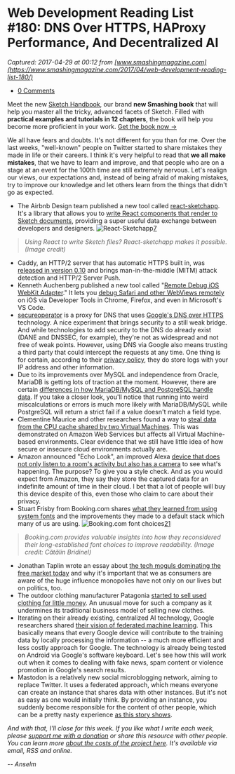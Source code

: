 # Web Development Reading List #180: DNS Over HTTPS, HAProxy Performance, And Decentralized AI

_Captured: 2017-04-29 at 00:12 from [www.smashingmagazine.com](https://www.smashingmagazine.com/2017/04/web-development-reading-list-180/)_

  * [0 Comments](https://www.smashingmagazine.com/2017/04/web-development-reading-list-180/)

Meet the new [Sketch Handbook](https://shop.smashingmagazine.com/products/sketch-handbook?utm_source=magazine&utm_campaign=sketch-handbook&utm_medium=html-ad-content-1), our brand **new Smashing book** that will help you master all the tricky, advanced facets of Sketch. Filled with **practical examples and tutorials in 12 chapters**, the book will help you become more proficient in your work. [Get the book now ->](https://shop.smashingmagazine.com/products/sketch-handbook?utm_source=magazine&utm_campaign=sketch-handbook&utm_medium=html-ad-content-1)

We all have fears and doubts. It's not different for you than for me. Over the last weeks, "well-known" people on Twitter started to share mistakes they made in life or their careers. I think it's very helpful to read that **we all make mistakes**, that we have to learn and improve, and that people who are on a stage at an event for the 100th time are still extremely nervous. Let's realign our views, our expectations and, instead of being afraid of making mistakes, try to improve our knowledge and let others learn from the things that didn't go as expected.

  * The Airbnb Design team published a new tool called [react-sketchapp](https://github.com/airbnb/react-sketchapp). It's a library that allows you to [write React components that render to Sketch documents](http://airbnb.design/painting-with-code/), providing a super useful data exchange between developers and designers.
![React-Sketchapp](https://www.smashingmagazine.com/wp-content/uploads/2017/04/react-sketchapp-opt.png)[7](https://www.smashingmagazine.com/2017/04/web-development-reading-list-180/)

> _Using React to write Sketch files? React-sketchapp makes it possible. (Image credit)_

  * Caddy, an HTTP/2 server that has automatic HTTPS built in, was [released in version 0.10](https://caddyserver.com/blog/caddy-0_10-released) and brings man-in-the-middle (MITM) attack detection and HTTP/2 Server Push.
  * Kenneth Auchenberg published a new tool called "[Remote Debug iOS WebKit Adapter](https://github.com/RemoteDebug/remotedebug-ios-webkit-adapter)." It lets you [debug Safari and other WebViews remotely](https://medium.com/@auchenberg/hello-remotedebug-ios-webkit-adapter-debug-safari-and-ios-webviews-from-anywhere-2a8553df7465) on iOS via Developer Tools in Chrome, Firefox, and even in Microsoft's VS Code.
  * [secureoperator](https://github.com/fardog/secureoperator) is a proxy for DNS that uses [Google's DNS over HTTPS](https://developers.google.com/speed/public-dns/docs/dns-over-https) technology. A nice experiment that brings security to a still weak bridge. And while technologies to add security to the DNS do already exist (DANE and DNSSEC, for example), they're not as widespread and not free of weak points. However, using DNS via Google also means trusting a third party that could intercept the requests at any time. One thing is for certain, according to their [privacy policy](https://developers.google.com/speed/public-dns/privacy), they do store logs with your IP address and other information.
  * Due to its improvements over MySQL and independence from Oracle, MariaDB is getting lots of traction at the moment. However, there are certain [differences in how MariaDB/MySQL and PostgreSQL handle data](http://www.cybertec.at/why-favor-postgresql-over-mariadb-mysql/). If you take a closer look, you'll notice that running into weird miscalculations or errors is much more likely with MariaDB/MySQL while PostgreSQL will return a strict fail if a value doesn't match a field type.
  * Clementine Maurice and other researchers found a way to [steal data from the CPU cache shared by two Virtual Machines](https://www.theregister.co.uk/2017/03/31/researchers_steal_data_from_shared_cache_of_two_cloud_vms/). This was demonstrated on Amazon Web Services but affects all Virtual Machine-based environments. Clear evidence that we still have little idea of how secure or insecure cloud environments actually are.
  * Amazon announced "Echo Look", an improved Alexa [device that does not only listen to a room's activity but also has a camera](https://motherboard.vice.com/en_us/article/amazon-echo-look-bedroom-camera) to see what's happening. The purpose? To give you a style check. And as you would expect from Amazon, they say they store the captured data for an indefinite amount of time in their cloud. I bet that a lot of people will buy this device despite of this, even those who claim to care about their privacy.
  * Stuart Frisby from Booking.com shares [what they learned from using system fonts](https://booking.design/implementing-system-fonts-on-booking-com-a-lesson-learned-bdc984df627f) and the improvements they made to a default stack which many of us are using.
![Booking.com font choices](https://www.smashingmagazine.com/wp-content/uploads/2017/04/booking-font-choice-opt.png)[21](https://www.smashingmagazine.com/2017/04/web-development-reading-list-180/)

> _Booking.com provides valuable insights into how they reconsidered their long-established font choices to improve readability. (Image credit: Cătălin Bridinel)_

  * Jonathan Taplin wrote an essay about [the tech moguls dominating the free market today](https://www.nytimes.com/2017/04/22/opinion/sunday/is-it-time-to-break-up-google.html?_r=0) and why it's important that we as consumers are aware of the huge influence monopolies have not only on our lives but on politics, too.
  * The outdoor clothing manufacturer Patagonia [started to sell used clothing for little money](https://python.sh/2017/4/patagonia-begins-selling-used-clothing). An unusual move for such a company as it undermines its traditional business model of selling new clothes.
  * Iterating on their already existing, centralized AI technology, Google researchers shared [their vision of federated machine learning](https://research.googleblog.com/2017/04/federated-learning-collaborative.html). This basically means that every Google device will contribute to the training data by locally processing the information -- a much more efficient and less costly approach for Google. The technology is already being tested on Android via Google's software keyboard. Let's see how this will work out when it comes to dealing with fake news, spam content or violence promotion in Google's search results.
  * Mastodon is a relatively new social microblogging network, aiming to replace Twitter. It uses a federated approach, which means everyone can create an instance that shares data with other instances. But it's not as easy as one would initially think. By providing an instance, you suddenly become responsible for the content of other people, which can be a pretty nasty experience [as this story shows](https://cherubini.casa/why-i-shut-down-wizards-town-and-left-mastodon-6d4e631346b3).

_And with that, I'll close for this week. If you like what I write each week, please [support me with a donation](https://wdrl.info/donate) or share this resource with other people. You can learn more [about the costs of the project here](https://wdrl.info/costs/). It's available via email, RSS and online._

_-- Anselm_
